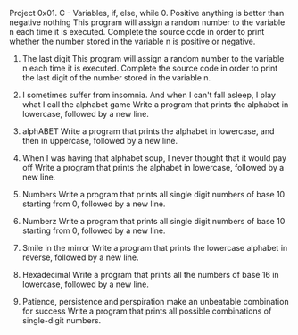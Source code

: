 Project
0x01. C - Variables, if, else, while
0. Positive anything is better than negative nothing
This program will assign a random number to the variable n each time it is executed. Complete the source code in order to print whether the number stored in the variable n is positive or negative.

1. The last digit
This program will assign a random number to the variable n each time it is executed. Complete the source code in order to print the last digit of the number stored in the variable n.

2. I sometimes suffer from insomnia. And when I can't fall asleep, I play what I call the alphabet game
Write a program that prints the alphabet in lowercase, followed by a new line.

3. alphABET
Write a program that prints the alphabet in lowercase, and then in uppercase, followed by a new line.

4. When I was having that alphabet soup, I never thought that it would pay off
Write a program that prints the alphabet in lowercase, followed by a new line.

5. Numbers
Write a program that prints all single digit numbers of base 10 starting from 0, followed by a new line.

6. Numberz
Write a program that prints all single digit numbers of base 10 starting from 0, followed by a new line.

7. Smile in the mirror
Write a program that prints the lowercase alphabet in reverse, followed by a new line.

8. Hexadecimal
Write a program that prints all the numbers of base 16 in lowercase, followed by a new line.

9. Patience, persistence and perspiration make an unbeatable combination for success
Write a program that prints all possible combinations of single-digit numbers.
